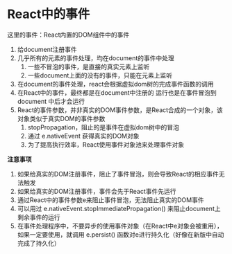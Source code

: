 # React中的事件

这里的事件：React内置的DOM组件中的事件
1. 给document注册事件
2. 几乎所有的元素的事件处理，均在document的事件中处理
   1. 一些不冒泡的事件，是直接的真实元素上监听
   2. 一些document上面的没有的事件，只能在元素上监听
3. 在document的事件处理，react会根据虚拟dom树的完成事件函数的调用
4. 在React中的事件，最终都是在document中注册的 运行也是在事件冒泡到document 中后才会运行
5. React的事件参数，并非真实的DOM事件参数，是React合成的一个对象，该对象类似于真实DOM的事件参数
   1. stopPropagation，阻止的是事件在虚拟dom树中的冒泡
   2. 通过 e.nativeEvent 获得真实的DOM对象
   3. 为了提高执行效率，React使用事件对象池来处理事件对象

**注意事项**

1. 如果给真实的DOM注册事件，阻止了事件冒泡，则会导致React的相应事件无法触发
2. 如果给真实的DOM注册事件，事件会先于React事件先运行
3. 通过React中的事件参数e来阻止事件冒泡，无法阻止真实的DOM事件
4. 可以用过 e.nativeEvent.stopImmediatePropagation() 来阻止document上剩余事件的运行
5. 在事件处理程序中，不要异步的使用事件对象（在React中e对象会被重用），如果一定要使用，就调用 e.persist() 函数对e进行持久化（好像在新版中自动完成了持久化）